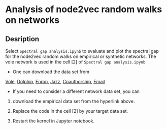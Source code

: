 # Analysis of node2vec random walks on networks

## Desription

Select `Spectral gap analysis.ipynb` to evaluate and plot the spectral gap for the node2vec random walks on empirical or synthetic networks. The vole network is used in the cell [2] of `Spectral gap analysis.ipynb`

* One can download the data set from

[Vole](http://networkrepository.com/mammalia-voles-bhp-trapping-55.php), [Dolphin](http://networkrepository.com/dolphins.php), [Enron](http://networkrepository.com/email-enron-only.php), [Jazz](http://networkrepository.com/jazz.php), [Coauthorship](http://networkrepository.com/ca-netscience.php), [Email](http://networkrepository.com/email-univ.php)

* If you need to consider a different network data set, you can

1. download the empirical data set from the hyperlink above.

2. Replace the code in the cell [2] by your target data set. 

3. Restart the kernel in Jupyter notebook.
